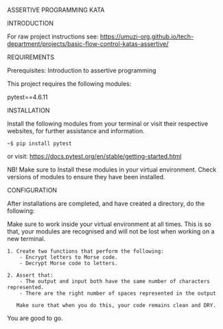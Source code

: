 ASSERTIVE PROGRAMMING KATA


INTRODUCTION

For raw project instructions see: https://umuzi-org.github.io/tech-department/projects/basic-flow-control-katas-assertive/


REQUIREMENTS

Prerequisites: Introduction to assertive programming 

This project requires the following modules:

pytest==4.6.11


INSTALLATION

Install the following modules from your terminal or visit their respective websites, for further assistance and information.

    ~$ pip install pytest

or visit: https://docs.pytest.org/en/stable/getting-started.html

NB! Make sure to Install these modules in your virtual environment. Check versions of modules to ensure they have been installed.


CONFIGURATION

After installations are completed, and have created a directory, do the following:

Make sure to work inside your virtual environment at all times. This is so that, your modules are recognised and will not be lost when working on a new terminal.

    1. Create two functions that perform the following:
        - Encrypt letters to Morse code.
        - Decrypt Morse code to letters.
    
    2. Assert that:
        - The output and input both have the same number of characters represented.
        - There are the right number of spaces represented in the output

       Make sure that when you do this, your code remains clean and DRY.

You are good to go.


